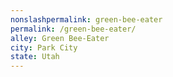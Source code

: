 ```yaml
---
﻿nonslashpermalink: green-bee-eater
permalink: /green-bee-eater/
alley: Green Bee-Eater
city: Park City
state: Utah
---
```

